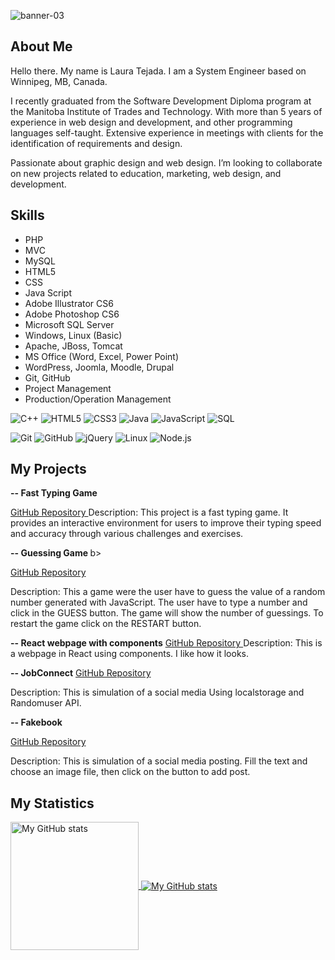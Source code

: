 ![banner-03](https://user-images.githubusercontent.com/64809271/221660184-9ea7603f-c330-4431-9ab1-0f071f355edb.jpg)

## About Me
Hello there. My name is Laura Tejada. I am a System Engineer based on Winnipeg, MB, Canada. 

I recently graduated from the Software Development Diploma program at the Manitoba Institute of Trades and Technology. With more than 5 years of experience in web design and development, and other programming languages self-taught. Extensive experience in meetings with clients for the identification of requirements and design.

Passionate about graphic design and web design. I’m looking to collaborate on new projects related to education, marketing, web design, and development.


## Skills
- PHP
- MVC
- MySQL
- HTML5
- CSS
- Java Script
- Adobe Illustrator CS6
- Adobe Photoshop CS6
- Microsoft SQL Server
- Windows, Linux (Basic)
- Apache, JBoss, Tomcat
- MS Office (Word, Excel, Power Point)
- WordPress, Joomla, Moodle, Drupal
- Git, GitHub
- Project Management
- Production/Operation Management

<p>
<img src="https://img.shields.io/badge/-C++-000000?style=flat&amp;logo=C%2B%2B&amp;logoColor=00599C" alt="C++">
<img src="https://img.shields.io/badge/-HTML5-000000?style=flat&amp;logo=HTML5" alt="HTML5">
  <img src="https://img.shields.io/badge/-CSS3-000000?style=flat&amp;logo=CSS3" alt="CSS3">
<img src="https://img.shields.io/badge/-Java-000000?style=flat&amp;logo=Java&amp;logoColor=007396" alt="Java">
<img src="https://img.shields.io/badge/-JavaScript-000000?style=flat&amp;logo=javascript" alt="JavaScript">
<img src="https://img.shields.io/badge/-SQL-000000?style=flat&amp;logo=MySQL" alt="SQL">
</p>

<p><img src="https://img.shields.io/badge/-Git-000000?style=flat&amp;logo=git&amp;logoColor=F05032" alt="Git">
<img src="https://img.shields.io/badge/-GitHub-000000?style=flat&amp;logo=github&amp;logoColor=FFFFFF" alt="GitHub">
<img src="https://img.shields.io/badge/-jQuery-000000?style=flat&amp;logo=jQuery&amp;logoColor=0769AD" alt="jQuery">
<img src="https://img.shields.io/badge/-Linux-000000?style=flat&amp;logo=linux&amp;logoColor=FCC624" alt="Linux">
<img src="https://img.shields.io/badge/-Node.js-000000?style=flat&amp;logo=node.js&amp;logoColor=339933" alt="Node.js">
</p>



## My Projects

<b>-- Fast Typing Game </b>

<p>
<a href="https://github.com/lauratejada/fast-typing-game"> GitHub Repository </a>
Description: This project is a fast typing game. It provides an interactive environment for users to improve their typing speed and accuracy through various challenges and exercises.
</p>
<b>-- Guessing Game </b>b>

<a href="https://github.com/lauratejada/guessing-game"> GitHub Repository </a>

Description: This a game were the user have to guess the value of a random number generated with JavaScript. The user have to type a number and click in the GUESS button. The game will show the number of guessings. To restart the game click on the RESTART button.

<b>-- React webpage with components</b>
<a href="https://github.com/lauratejada/react-web-components"> GitHub Repository </a>
Description: This is a webpage in React using components. I like how it looks.

<b>-- JobConnect</b>
<a href="https://github.com/lauratejada/jobconnect"> GitHub Repository </a>

Description: This is simulation of a social media Using localstorage and Randomuser API.


<b>-- Fakebook</b>

<a href="https://github.com/lauratejada/fakebook"> GitHub Repository </a>

Description: This is simulation of a social media posting. Fill the text and choose an image file, then click on the button to add post.


## My Statistics

<a href="https://github.com/lauratejada">
  <img height="205px" align="center" src="https://github-readme-stats.vercel.app/api?username=lauratejada&theme=default&show_icons=true&bg_color=DEG,feada6,f5efef" alt="My GitHub stats" />
</a>
<a href="https://github.com/lauratejada">
  <img align="center" src="https://github-readme-stats.vercel.app/api/top-langs/?username=lauratejada&theme=default&hide=Hack&show_icons=true&langs_count=3&bg_color=DEG,feada6,f5efef" alt="My 
  GitHub stats"/>
</a>
